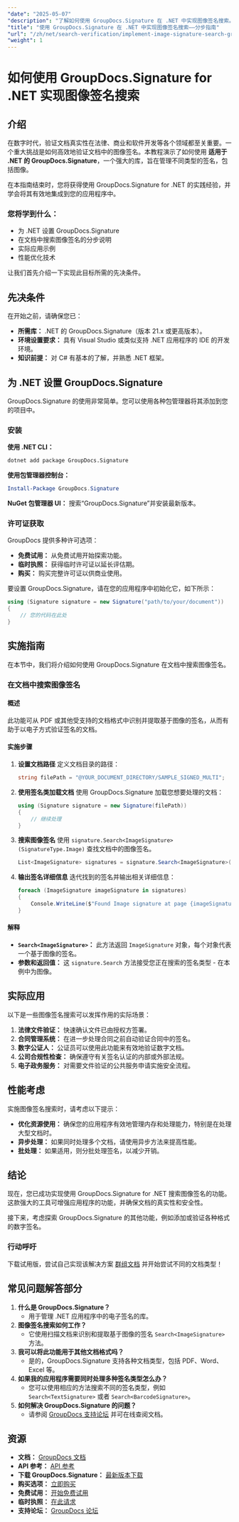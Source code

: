 ```yaml
---
"date": "2025-05-07"
"description": "了解如何使用 GroupDocs.Signature 在 .NET 中实现图像签名搜索。本指南涵盖设置、实现和实际应用。"
"title": "使用 GroupDocs.Signature 在 .NET 中实现图像签名搜索——分步指南"
"url": "/zh/net/search-verification/implement-image-signature-search-groupdocs-signature-dotnet/"
"weight": 1
---
```


# 如何使用 GroupDocs.Signature for .NET 实现图像签名搜索

## 介绍

在数字时代，验证文档真实性在法律、商业和软件开发等各个领域都至关重要。一个重大挑战是如何高效地验证文档中的图像签名。本教程演示了如何使用 **适用于 .NET 的 GroupDocs.Signature**，一个强大的库，旨在管理不同类型的签名，包括图像。

在本指南结束时，您将获得使用 GroupDocs.Signature for .NET 的实践经验，并学会将其有效地集成到您的应用程序中。

### 您将学到什么：
- 为 .NET 设置 GroupDocs.Signature
- 在文档中搜索图像签名的分步说明
- 实际应用示例
- 性能优化技术

让我们首先介绍一下实现此目标所需的先决条件。

## 先决条件

在开始之前，请确保您已：
- **所需库：** .NET 的 GroupDocs.Signature（版本 21.x 或更高版本）。
- **环境设置要求：** 具有 Visual Studio 或类似支持 .NET 应用程序的 IDE 的开发环境。
- **知识前提：** 对 C# 有基本的了解，并熟悉 .NET 框架。

## 为 .NET 设置 GroupDocs.Signature

GroupDocs.Signature 的使用非常简单。您可以使用各种包管理器将其添加到您的项目中。

### 安装

**使用 .NET CLI：**
```bash
dotnet add package GroupDocs.Signature
```

**使用包管理器控制台：**
```powershell
Install-Package GroupDocs.Signature
```

**NuGet 包管理器 UI：** 搜索“GroupDocs.Signature”并安装最新版本。

### 许可证获取

GroupDocs 提供多种许可选项：
- **免费试用：** 从免费试用开始探索功能。
- **临时执照：** 获得临时许可证以延长评估期。
- **购买：** 购买完整许可证以供商业使用。

要设置 GroupDocs.Signature，请在您的应用程序中初始化它，如下所示：

```csharp
using (Signature signature = new Signature("path/to/your/document"))
{
    // 您的代码在此处
}
```

## 实施指南

在本节中，我们将介绍如何使用 GroupDocs.Signature 在文档中搜索图像签名。

### 在文档中搜索图像签名

#### 概述
此功能可从 PDF 或其他受支持的文档格式中识别并提取基于图像的签名，从而有助于以电子方式验证签名的文档。

#### 实施步骤

1. **设置文档路径**
   定义文档目录的路径：
   
   ```csharp
   string filePath = "@YOUR_DOCUMENT_DIRECTORY/SAMPLE_SIGNED_MULTI";
   ```

2. **使用签名类加载文档**
   使用 GroupDocs.Signature 加载您想要处理的文档：
   
   ```csharp
   using (Signature signature = new Signature(filePath))
   {
       // 继续处理
   }
   ```

3. **搜索图像签名**
   使用 `signature.Search<ImageSignature>(SignatureType.Image)` 查找文档中的图像签名。
   
   ```csharp
   List<ImageSignature> signatures = signature.Search<ImageSignature>(SignatureType.Image);
   ```

4. **输出签名详细信息**
   迭代找到的签名并输出相关详细信息：
   
   ```csharp
   foreach (ImageSignature imageSignature in signatures)
   {
       Console.WriteLine($"Found Image signature at page {imageSignature.PageNumber} and size {imageSignature.Size}." );
   }
   ```

#### 解释
- **`Search<ImageSignature>`：** 此方法返回 `ImageSignature` 对象，每个对象代表一个基于图像的签名。
- **参数和返回值：** 这 `signature.Search` 方法接受您正在搜索的签名类型 - 在本例中为图像。

## 实际应用

以下是一些图像签名搜索可以发挥作用的实际场景：

1. **法律文件验证：** 快速确认文件已由授权方签署。
2. **合同管理系统：** 在进一步处理合同之前自动验证合同中的签名。
3. **数字公证人：** 公证员可以使用此功能来有效地验证数字文档。
4. **公司合规性检查：** 确保遵守有关签名认证的内部或外部法规。
5. **电子政务服务：** 对需要文件验证的公共服务申请实施安全流程。

## 性能考虑

实施图像签名搜索时，请考虑以下提示：
- **优化资源使用：** 确保您的应用程序有效地管理内存和处理能力，特别是在处理大型文档时。
- **异步处理：** 如果同时处理多个文档，请使用异步方法来提高性能。
- **批处理：** 如果适用，则分批处理签名，以减少开销。

## 结论

现在，您已成功实现使用 GroupDocs.Signature for .NET 搜索图像签名的功能。这款强大的工具可增强应用程序的功能，并确保文档的真实性和安全性。

接下来，考虑探索 GroupDocs.Signature 的其他功能，例如添加或验证各种格式的数字签名。

### 行动呼吁

下载试用版，尝试自己实现该解决方案 [群组文档](https://releases.groupdocs.com/signature/net/) 并开始尝试不同的文档类型！

## 常见问题解答部分

1. **什么是 GroupDocs.Signature？**
   - 用于管理 .NET 应用程序中的电子签名的库。
2. **图像签名搜索如何工作？**
   - 它使用扫描文档来识别和提取基于图像的签名 `Search<ImageSignature>` 方法。
3. **我可以将此功能用于其他文档格式吗？**
   - 是的，GroupDocs.Signature 支持各种文档类型，包括 PDF、Word、Excel 等。
4. **如果我的应用程序需要同时处理多种签名类型怎么办？**
   - 您可以使用相应的方法搜索不同的签名类型，例如 `Search<TextSignature>` 或者 `Search<BarcodeSignature>`。
5. **如何解决 GroupDocs.Signature 的问题？**
   - 请参阅 [GroupDocs 支持论坛](https://forum.groupdocs.com/c/signature/) 并可在线查阅文档。

## 资源
- **文档：** [GroupDocs 文档](https://docs.groupdocs.com/signature/net/)
- **API 参考：** [API 参考](https://reference.groupdocs.com/signature/net/)
- **下载 GroupDocs.Signature：** [最新版本下载](https://releases.groupdocs.com/signature/net/)
- **购买选项：** [立即购买](https://purchase.groupdocs.com/buy)
- **免费试用：** [开始免费试用](https://releases.groupdocs.com/signature/net/)
- **临时执照：** [在此请求](https://purchase.groupdocs.com/temporary-license/)
- **支持论坛：** [GroupDocs 论坛](https://forum.groupdocs.com/c/signature/)